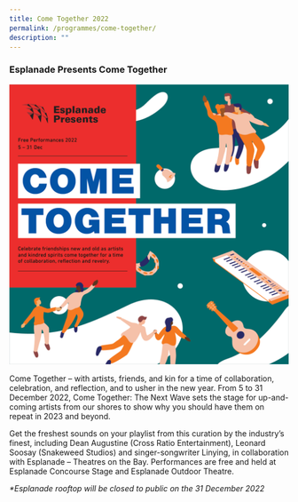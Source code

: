```yaml
---
title: Come Together 2022
permalink: /programmes/come-together/
description: ""
---
```

### Esplanade Presents Come Together

![Esplanade Presents](/images/ekv.png)

Come Together – with artists, friends, and kin for a time of collaboration, celebration, and reflection, and to usher in the new year. From 5 to 31 December 2022, Come Together: The Next Wave sets the stage for up-and-coming artists from our shores to show why you should have them on repeat in 2023 and beyond.

Get the freshest sounds on your playlist from this curation by the industry’s finest, including Dean Augustine (Cross Ratio Entertainment), Leonard Soosay (Snakeweed Studios) and singer-songwriter Linying, in collaboration with Esplanade – Theatres on the Bay. Performances are free and held at Esplanade Concourse Stage and Esplanade Outdoor Theatre.

*\*Esplanade rooftop will be closed to public on the 31 December 2022*